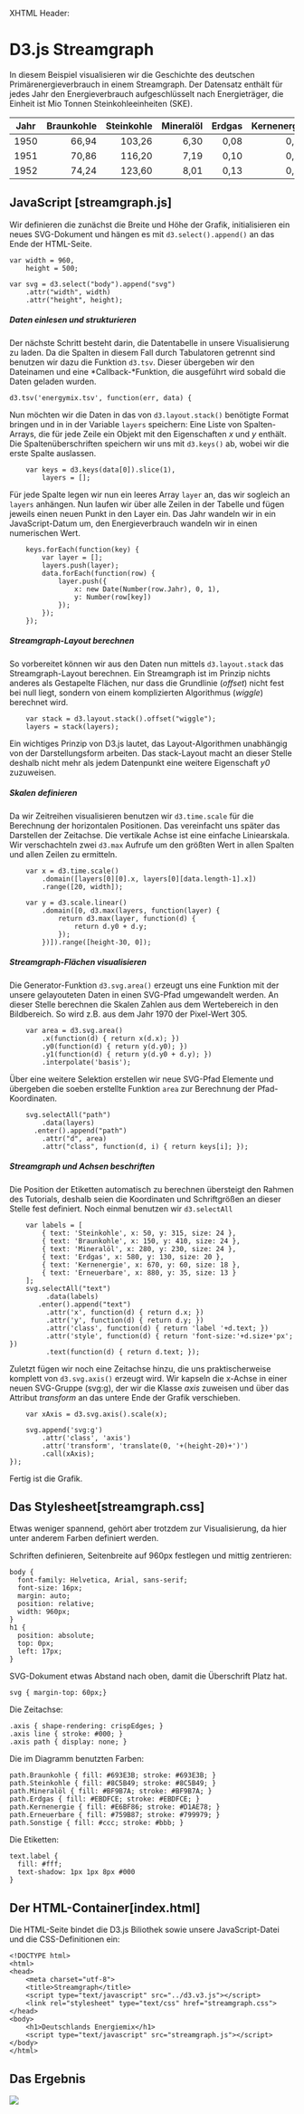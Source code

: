 XHTML Header: <script> $('pre').each(function() { var p = $(this); var id = p.prevAll('h5[id*="."],h4[id*="."],h3[id*="."],h2[id*="."],h1[id*="."]').attr('id'); id = id.split('.'); if (id.length > 1) p.addClass(id[1]); </script>

# D3.js Streamgraph

In diesem Beispiel visualisieren wir die Geschichte des deutschen Primärenergieverbrauch in einem Streamgraph. Der Datensatz enthält für jedes Jahr den Energieverbrauch aufgeschlüsselt nach Energieträger, die Einheit ist Mio Tonnen Steinkohleeinheiten (SKE).

Jahr | Braunkohle | Steinkohle | Mineralöl | Erdgas | Kernenergie | Erneuerbare | Sonstige
-----|-----:|------:|----:|----:|----:|----:|----:
1950 | 66,94 | 103,26 | 6,30 | 0,08 | 0,00 | 6,42 | 3,59
1951 | 70,86 | 116,20 | 7,19 | 0,10 | 0,00 | 6,28 | 3,31
1952 | 74,24 | 123,60 | 8,01 | 0,13 | 0,00 | 6,48 | 3,01

## JavaScript [streamgraph.js]

Wir definieren die zunächst die Breite und Höhe der Grafik, initialisieren ein neues SVG-Dokument und hängen es mit ``d3.select().append()`` an das Ende der HTML-Seite.

    var width = 960,
        height = 500;

    var svg = d3.select("body").append("svg")
        .attr("width", width)
        .attr("height", height);


##### Daten einlesen und strukturieren

Der nächste Schritt besteht darin, die Datentabelle in unsere Visualisierung zu laden. Da die Spalten in diesem Fall durch Tabulatoren getrennt sind benutzen wir dazu die Funktion ``d3.tsv``. Dieser übergeben wir den Dateinamen und eine *Callback-*Funktion, die ausgeführt wird sobald die Daten geladen wurden.

    d3.tsv('energymix.tsv', function(err, data) {


Nun möchten wir die Daten in das von ``d3.layout.stack()`` benötigte Format bringen und in in der Variable ``layers`` speichern: Eine Liste von Spalten-Arrays, die für jede Zeile ein Objekt mit den Eigenschaften *x* und *y* enthält. Die Spaltenüberschriften speichern wir uns mit ``d3.keys()`` ab, wobei wir die erste Spalte auslassen.

        var keys = d3.keys(data[0]).slice(1),
            layers = [];

Für jede Spalte legen wir nun ein leeres Array ``layer`` an, das wir sogleich an ``layers`` anhängen. Nun laufen wir über alle Zeilen in der Tabelle und fügen jeweils einen neuen Punkt in den Layer ein. Das Jahr wandeln wir in ein JavaScript-Datum um, den Energieverbrauch wandeln wir in einen numerischen Wert.

        keys.forEach(function(key) {
            var layer = [];
            layers.push(layer);
            data.forEach(function(row) {
                layer.push({
                    x: new Date(Number(row.Jahr), 0, 1),
                    y: Number(row[key])
                });
            });
        });

##### Streamgraph-Layout berechnen

So vorbereitet können wir aus den Daten nun mittels ``d3.layout.stack`` das Streamgraph-Layout berechnen. Ein Streamgraph ist im Prinzip nichts anderes als Gestapelte Flächen, nur dass die Grundlinie (*offset*) nicht fest bei null liegt, sondern von einem komplizierten Algorithmus (*wiggle*) berechnet wird.

        var stack = d3.layout.stack().offset("wiggle");
        layers = stack(layers);

Ein wichtiges Prinzip von D3.js lautet, das Layout-Algorithmen unabhängig von der Darstellungsform arbeiten. Das stack-Layout macht an dieser Stelle deshalb nicht mehr als jedem Datenpunkt eine weitere Eigenschaft *y0* zuzuweisen.

##### Skalen definieren

Da wir Zeitreihen visualisieren benutzen wir ``d3.time.scale`` für die Berechnung der horizontalen Positionen. Das vereinfacht uns später das Darstellen der Zeitachse. Die vertikale Achse ist eine einfache Liniearskala. Wir verschachteln zwei ``d3.max`` Aufrufe um den größten Wert in allen Spalten und allen Zeilen zu ermitteln.

        var x = d3.time.scale()
            .domain([layers[0][0].x, layers[0][data.length-1].x])
            .range([20, width]);

        var y = d3.scale.linear()
            .domain([0, d3.max(layers, function(layer) {
                return d3.max(layer, function(d) {
                    return d.y0 + d.y;
                });
            })]).range([height-30, 0]);

##### Streamgraph-Flächen visualisieren

Die Generator-Funktion ``d3.svg.area()`` erzeugt uns eine Funktion mit der unsere gelayouteten Daten in einen SVG-Pfad umgewandelt werden. An dieser Stelle berechnen die Skalen Zahlen aus dem Wertebereich in den Bildbereich. So wird z.B. aus dem Jahr 1970 der Pixel-Wert 305.

        var area = d3.svg.area()
            .x(function(d) { return x(d.x); })
            .y0(function(d) { return y(d.y0); })
            .y1(function(d) { return y(d.y0 + d.y); })
            .interpolate('basis');

Über eine weitere Selektion erstellen wir neue SVG-Pfad Elemente und übergeben die soeben erstellte Funktion ``area`` zur Berechnung der Pfad-Koordinaten.

        svg.selectAll("path")
            .data(layers)
          .enter().append("path")
            .attr("d", area)
            .attr("class", function(d, i) { return keys[i]; });

##### Streamgraph und Achsen beschriften

Die Position der Etiketten automatisch zu berechnen übersteigt den Rahmen des Tutorials, deshalb seien die Koordinaten und Schriftgrößen an dieser Stelle fest definiert. Noch einmal benutzen wir ``d3.selectAll``

        var labels = [
            { text: 'Steinkohle', x: 50, y: 315, size: 24 },
            { text: 'Braunkohle', x: 150, y: 410, size: 24 },
            { text: 'Mineralöl', x: 280, y: 230, size: 24 },
            { text: 'Erdgas', x: 580, y: 130, size: 20 },
            { text: 'Kernenergie', x: 670, y: 60, size: 18 },
            { text: 'Erneuerbare', x: 880, y: 35, size: 13 }
        ];
        svg.selectAll("text")
             .data(labels)
           .enter().append("text")
             .attr('x', function(d) { return d.x; })
             .attr('y', function(d) { return d.y; })
             .attr('class', function(d) { return 'label '+d.text; })
             .attr('style', function(d) { return 'font-size:'+d.size+'px'; })
             .text(function(d) { return d.text; });

Zuletzt fügen wir noch eine Zeitachse hinzu, die uns praktischerweise komplett von ``d3.svg.axis()`` erzeugt wird. Wir kapseln die x-Achse in einer neuen SVG-Gruppe (svg:g), der wir die Klasse *axis* zuweisen und über das Attribut *transform* an das untere Ende der Grafik verschieben.

        var xAxis = d3.svg.axis().scale(x);

        svg.append('svg:g')
            .attr('class', 'axis')
            .attr('transform', 'translate(0, '+(height-20)+')')
            .call(xAxis);
    });

Fertig ist die Grafik.

<!--BREAK-->

## Das Stylesheet[streamgraph.css]

Etwas weniger spannend, gehört aber trotzdem zur Visualisierung, da hier unter anderem Farben definiert werden.

Schriften definieren, Seitenbreite auf 960px festlegen und mittig zentrieren:

    body {
      font-family: Helvetica, Arial, sans-serif;
      font-size: 16px;
      margin: auto;
      position: relative;
      width: 960px;
    }
    h1 {
      position: absolute;
      top: 0px;
      left: 17px;
    }

SVG-Dokument etwas Abstand nach oben, damit die Überschrift Platz hat.

    svg { margin-top: 60px;}

Die Zeitachse:

    .axis { shape-rendering: crispEdges; }
    .axis line { stroke: #000; }
    .axis path { display: none; }

Die im Diagramm benutzten Farben:

    path.Braunkohle { fill: #693E3B; stroke: #693E3B; }
    path.Steinkohle { fill: #8C5B49; stroke: #8C5B49; }
    path.Mineralöl { fill: #BF9B7A; stroke: #BF9B7A; }
    path.Erdgas { fill: #EBDFCE; stroke: #EBDFCE; }
    path.Kernenergie { fill: #E6BF86; stroke: #D1AE78; }
    path.Erneuerbare { fill: #759B87; stroke: #799979; }
    path.Sonstige { fill: #ccc; stroke: #bbb; }

Die Etiketten:

    text.label {
      fill: #fff;
      text-shadow: 1px 1px 8px #000
    }

<!--BREAK-->
## Der HTML-Container[index.html]

Die HTML-Seite bindet die D3.js Biliothek sowie unsere JavaScript-Datei und die CSS-Definitionen ein:

    <!DOCTYPE html>
    <html>
    <head>
        <meta charset="utf-8">
        <title>Streamgraph</title>
        <script type="text/javascript" src="../d3.v3.js"></script>
        <link rel="stylesheet" type="text/css" href="streamgraph.css">
    </head>
    <body>
        <h1>Deutschlands Energiemix</h1>
        <script type="text/javascript" src="streamgraph.js"></script>
    </body>
    </html>

## Das Ergebnis

![](result.png)